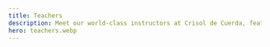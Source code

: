 ```yaml
---
title: Teachers
description: Meet our world-class instructors at Crisol de Cuerda, featuring renowned musicians from various traditional music backgrounds who bring their expertise and passion to our Spanish music camp.
hero: teachers.webp
---
```

